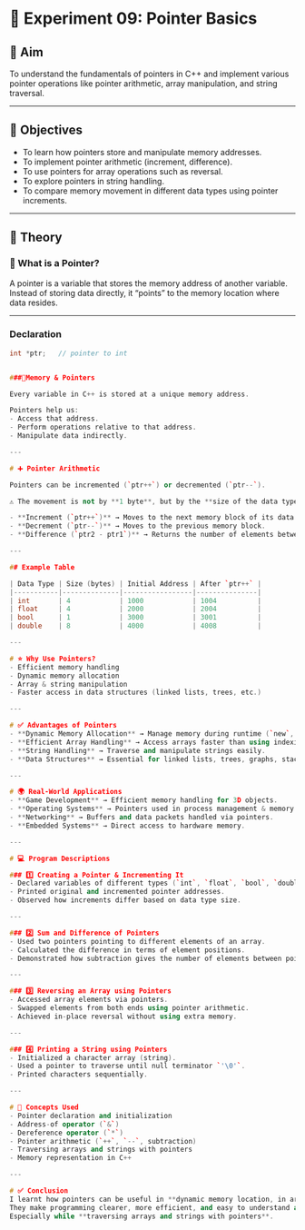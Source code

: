 
# 🔬 Experiment 09: Pointer Basics  

## 🎯 Aim  
To understand the fundamentals of pointers in C++ and implement various pointer operations like pointer arithmetic, array manipulation, and string traversal.  

---

## 📌 Objectives  
- To learn how pointers store and manipulate memory addresses.  
- To implement pointer arithmetic (increment, difference).  
- To use pointers for array operations such as reversal.  
- To explore pointers in string handling.  
- To compare memory movement in different data types using pointer increments.  

---

## 📖 Theory  

### 🔹 What is a Pointer?  
A pointer is a variable that stores the memory address of another variable. Instead of storing data directly, it “points” to the memory location where data resides.  

---

### Declaration  
```cpp
int *ptr;   // pointer to int


###💾Memory & Pointers  

Every variable in C++ is stored at a unique memory address.  

Pointers help us:  
- Access that address.  
- Perform operations relative to that address.  
- Manipulate data indirectly.  

---

# ➕ Pointer Arithmetic  

Pointers can be incremented (`ptr++`) or decremented (`ptr--`).  

⚠️ The movement is not by **1 byte**, but by the **size of the data type**.  

- **Increment (`ptr++`)** → Moves to the next memory block of its data type.  
- **Decrement (`ptr--`)** → Moves to the previous memory block.  
- **Difference (`ptr2 - ptr1`)** → Returns the number of elements between two pointers.  

---

## Example Table  

| Data Type | Size (bytes) | Initial Address | After `ptr++` |  
|-----------|--------------|-----------------|---------------|  
| int       | 4            | 1000            | 1004          |  
| float     | 4            | 2000            | 2004          |  
| bool      | 1            | 3000            | 3001          |  
| double    | 8            | 4000            | 4008          |  

---

# ⭐ Why Use Pointers?  
- Efficient memory handling  
- Dynamic memory allocation  
- Array & string manipulation  
- Faster access in data structures (linked lists, trees, etc.)  

---

# ✅ Advantages of Pointers  
- **Dynamic Memory Allocation** → Manage memory during runtime (`new`, `delete`).  
- **Efficient Array Handling** → Access arrays faster than using indexing.  
- **String Handling** → Traverse and manipulate strings easily.  
- **Data Structures** → Essential for linked lists, trees, graphs, stacks, and queues.  

---

# 🌍 Real-World Applications  
- **Game Development** → Efficient memory handling for 3D objects.  
- **Operating Systems** → Pointers used in process management & memory allocation.  
- **Networking** → Buffers and data packets handled via pointers.  
- **Embedded Systems** → Direct access to hardware memory.  

---

# 💻 Program Descriptions  

### 1️⃣ Creating a Pointer & Incrementing It  
- Declared variables of different types (`int`, `float`, `bool`, `double`).  
- Printed original and incremented pointer addresses.  
- Observed how increments differ based on data type size.  

---

### 2️⃣ Sum and Difference of Pointers  
- Used two pointers pointing to different elements of an array.  
- Calculated the difference in terms of element positions.  
- Demonstrated how subtraction gives the number of elements between pointers.  

---

### 3️⃣ Reversing an Array using Pointers  
- Accessed array elements via pointers.  
- Swapped elements from both ends using pointer arithmetic.  
- Achieved in-place reversal without using extra memory.  

---

### 4️⃣ Printing a String using Pointers  
- Initialized a character array (string).  
- Used a pointer to traverse until null terminator `'\0'`.  
- Printed characters sequentially.  

---

# 🧩 Concepts Used  
- Pointer declaration and initialization  
- Address-of operator (`&`)  
- Dereference operator (`*`)  
- Pointer arithmetic (`++`, `--`, subtraction)  
- Traversing arrays and strings with pointers  
- Memory representation in C++  

---

# ✅ Conclusion  
I learnt how pointers can be useful in **dynamic memory location, in array handling, and in string handling efficiently**.  
They make programming clearer, more efficient, and easy to understand and visualize.  
Especially while **traversing arrays and strings with pointers**.  
